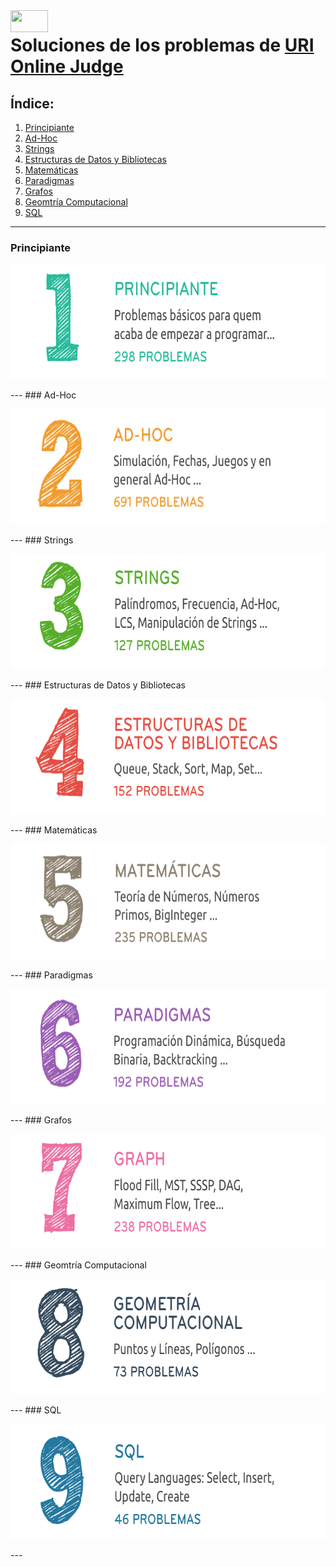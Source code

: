 <img align="left" width="60" height="35" src="https://dka575ofm4ao0.cloudfront.net/pages-transactional_logos/retina/9144/Rl1qxNZhT5u7Bii1tesO">

# Soluciones de los problemas de [URI Online Judge](urionlinejudge.com.br)


## Índice:
1. [Principiante](#principiante)
2. [Ad-Hoc](#ad-hoc)
3. [Strings](#strings)
4. [Estructuras de Datos y Bibliotecas](#estructuras-de-datos-y-bibliotecas)
5. [Matemáticas](#matem-ticas)
6. [Paradigmas](#paradigmas)
7. [Grafos](#grafos)
8. [Geomtría Computacional](#geomtr-a-computacional)
9. [SQL](#sql)

---
### Principiante
<p align="center">
  <img width="690" height="184" src="/misc/uri_principiante.png">
</p>
---
### Ad-Hoc
<p align="center">
  <img width="690" height="184" src="/misc/uri_adhoc.png">
</p>
---
### Strings
<p align="center">
  <img width="690" height="184" src="/misc/uri_strings.png">
</p>
---
### Estructuras de Datos y Bibliotecas
<p align="center">
  <img width="690" height="184" src="/misc/uri_eddbibliotecas.png">
</p>
---
### Matemáticas
<p align="center">
  <img width="690" height="184" src="/misc/uri_matematicas.png">
</p>
---
### Paradigmas
<p align="center">
  <img width="690" height="184" src="/misc/uri_paradigmas.png">
</p>
---
### Grafos
<p align="center">
  <img width="690" height="184" src="/misc/uri_grafos.png">
</p>
---
### Geomtría Computacional
<p align="center">
  <img width="690" height="184" src="/misc/uri_geometria.png">
</p>
---
### SQL
<p align="center">
  <img width="690" height="184" src="/misc/uri_sql.png">
</p>
---
